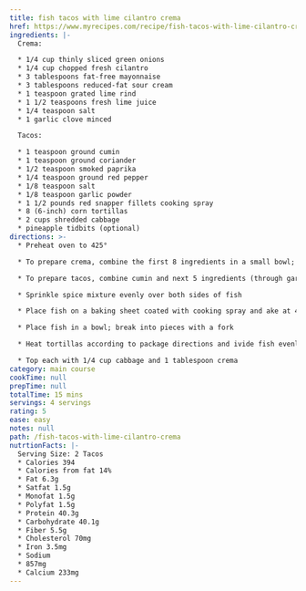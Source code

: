 ```yaml
---
title: fish tacos with lime cilantro crema
href: https://www.myrecipes.com/recipe/fish-tacos-with-lime-cilantro-crema
ingredients: |-
  Crema:

  * 1/4 cup thinly sliced green onions
  * 1/4 cup chopped fresh cilantro
  * 3 tablespoons fat-free mayonnaise
  * 3 tablespoons reduced-fat sour cream
  * 1 teaspoon grated lime rind
  * 1 1/2 teaspoons fresh lime juice
  * 1/4 teaspoon salt
  * 1 garlic clove minced

  Tacos:

  * 1 teaspoon ground cumin
  * 1 teaspoon ground coriander
  * 1/2 teaspoon smoked paprika
  * 1/4 teaspoon ground red pepper
  * 1/8 teaspoon salt
  * 1/8 teaspoon garlic powder
  * 1 1/2 pounds red snapper fillets cooking spray
  * 8 (6-inch) corn tortillas
  * 2 cups shredded cabbage
  * pineapple tidbits (optional)
directions: >-
  * Preheat oven to 425°

  * To prepare crema, combine the first 8 ingredients in a small bowl; set aside

  * To prepare tacos, combine cumin and next 5 ingredients (through garlic powder) in a small bowl.

  * Sprinkle spice mixture evenly over both sides of fish

  * Place fish on a baking sheet coated with cooking spray and ake at 425° for 9 minutes or until fish flakes easily when tested with a fork or until desired degree of doneness

  * Place fish in a bowl; break into pieces with a fork

  * Heat tortillas according to package directions and ivide fish evenly among tortillas

  * Top each with 1/4 cup cabbage and 1 tablespoon crema
category: main course
cookTime: null
prepTime: null
totalTime: 15 mins
servings: 4 servings
rating: 5
ease: easy
notes: null
path: /fish-tacos-with-lime-cilantro-crema
nutrtionFacts: |-
  Serving Size: 2 Tacos
  * Calories 394
  * Calories from fat 14%
  * Fat 6.3g
  * Satfat 1.5g
  * Monofat 1.5g
  * Polyfat 1.5g
  * Protein 40.3g
  * Carbohydrate 40.1g
  * Fiber 5.5g
  * Cholesterol 70mg
  * Iron 3.5mg
  * Sodium
  * 857mg
  * Calcium 233mg
---
```

